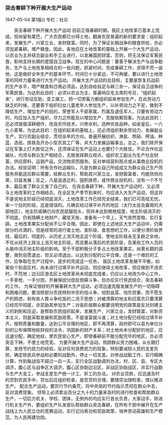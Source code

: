 ### 突击春耕下种开展大生产运动

1947-05-04
第1版()
专栏：社论

　　突击春耕下种开展大生产运动
    目前正值春耕时期，我区土地改革已基本上完成，但尚留有尾巴，广大农民都已分得土地，翻身农民普遍的新的要求是：组织起来，发展生产，兴家立业，发财致富。同时，为了保证长期战争的粮食供给，亦必须加紧春耕，增产粮食。因此，各地应在土地改革的基础上开展一个大生产运动，以农业为主并结合副业和手工业进行，以发展国民财富。否则，将无法保证军需民食，影响支持长期的爱国自卫战争。现在的中心问题是：要善于解决生产与战争勤务，生产与土地改革相结合的一些问题，抓紧时间，完成春耕工作，求得不荒一亩地，这是做好全年生产的基本环节，时间已十分紧迫，不可再缓，要以进行土地改革的同样力量来进行大生产运动。
    开展大生产运动的总目标，主要是恢复抗战前的生产水平，增产粮食和日用必须品，达到自给自足与耕三余一，保证自卫战争的军需民食。为达到此目的：必须以农业为主，普遍响应毛主席的号召，“组织起来”，进行劳动互助，变工拨工，把一切劳畜力都组织起来参加生产，在此劳动力缺乏的时候，还要善于组织妇女儿童老年人参加生产，以补劳动力之不足，做到不降低生产，增加生产的目的，荣誉军人干部家属、烈属及退伍军人，只要有劳动力的，均应加入生产组织，尽力之所能及以增加生产，克服依赖现象。为达此目的：还必须提倡深耕细作，改良农作技术，兴修水利，选种优良品种，如金皇后，一六九小麦等。为达此目的：在组织起来的基础上，还必须组织剩余劳动力，发展副业生产，实行农副业结合，贯彻全年的方向，普遍开展纺织、淋盐、熬硝、榨油、种蓝、造纸、炼铁及开办小型农具工厂等，并大力发展运输事业。总之，我们除开保证在军事上打大胜仗之外，还须保证在生产运动上也要打个大胜仗。不论合作社运输队，均须与群众生产相结合，无限发挥群众观点，组织农工副业为生产社会财富，供应原料，运销产品，交流物资而服务。反对单纯营利观点或从事商业投机的办法。经验证明：所有合作社运输队，凡是为群众自己所组成又为群众自己生产而服务并能适应群众需要，给群众生利，帮助其兴家立业，发财致富者，均能欣欣向荣，日益发展；反之，凡是追逐近利，囤积居奇，或作商业投机的，没有一个不亏本、最后害了群众又害了自己的。
    在突击春耕下种，开展大生产运动时，又必须与土地改革的工作相结合。在全区生产季节到来时，均应进入大生产运动，但这并不是说地主阶级已经彻底消灭，土地改革工作已经完全结束，我们已可高枕无忧，来一个拉的阶段，这是错误的。凡确实经过填平补齐的地区（太行太岳及冀南的大部地区），地主阶级确已向农民屈服低头，但并未达到根绝程度，地主阶级消灭的不彻底，仍有隐瞒土地财产，藏变天账，准备有一个早上，天气突然变暗，实行复辟。土地改革果实分配尚不公平合理。因此，即使在上述地区大生产运动中，仍需部分的点滴的，但是经常的进行查土地、查阶级、查思想的工作，以便分清阶级界线，最后的，彻底的，从历史上消灭地主这个阶级，使地主阶级永无复辟之余地，不仅从经济上政治上消灭地主阶级，而且要从落后的农民阶层，及某些工作人员的头脑中消灭地主阶级的影响。至于干部积极分子多占土地改革果实，尚需长期的调整，做到自愿退出，但又必须退出，以达到分配的公平合理，还是一个艰巨的工作，应争取在生产过程中，逐步的完成这一任务。
    我区土地改革发展不平衡，如某些个别县区村，尚未进行过填平补齐运动，则应继续土地改革，但应做到不违农时，不荒地；边沿区游击区土地改革尚未彻底完成者，仍应以土地改为中心工作，一手拿枪、一手分田，开展保田分田反倒算斗争，但亦应实行劳武结合，突击春耕的工作。
    为保证很好的开展春耕大生产运动，必须迅速克服发展生产的一切阻碍和困难问题，要消除部分农民特别中农的怕斗争、怕割韭菜、怕负担重，而不愿生产的顾虑，和有些人靠斗争吃饭的二流子思想；对被清算的地主和旧富农只要清算已经完毕彻底，亦奖励其参加生产；对各阶层群众都要说明党的政策是反对封建主义的剥削和压迫，是帮助农民组织起来，发展生产，兴家立业，发财致富，对新资本主义，则是采取发展和奖励政策，不是谁富就斗谁；对土地分配已经经过填平补齐，按照质量和数量，达到公平合理的地区，即不再清算，政府即可以县为单位分别的公布保障地权财权的法令，巩固新的财产关系；对土地尚未分配好的地区，应迅速分配，确定地权，使农民安心生产，即使春耕前不能分配完毕的地区，亦必须突击下种，不使土地荒芜。
    为要开展大生产运动，照顾群众劳力困难，从长期打算，发扬节约民力的经验，反对任何浪费民力的现象，特别要减轻人民的支差负担，确定除民兵参战和必要的战勤外，停止一切支差。对参战战勤工作，实行精确计算，作到每战役不超过一兵一夫，实行全区战勤调剂办法，村、区、县、专区大调济，腹心区与战争区大调济，腹心区协助边沿区，非战区协助战区，并实行战勤与生产大变工，参战支差生产统一计工、折工的办法。
    对农业贷款，应迅速及时的贷到农民手中，贷出后应组织检查，是否贷的合理，要随贷出随检查，借以推进生产。
    配合生产运动，要厉行节约备荒，将中央局的节约指示贯彻在群众中去，反对浪费现象。
    领导上必须拿出百分之九十的力量来及时的进行检查和帮助群众生产，一切后方机关、学校、团体，无例外的均应实行首长负责，大家动手，除进行机关生产外，要组织生产队发家队帮助群众突击春耕，在所有干部中展开在生产战线上为人民立功的竞赛运动，实行记功表功和奖励政策，培养劳动英雄和生产模范，为人民再建功勋。

